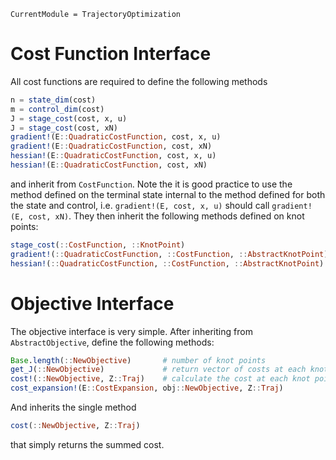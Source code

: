 ```@meta
CurrentModule = TrajectoryOptimization
```

# Cost Function Interface
All cost functions are required to define the following methods
```julia
n = state_dim(cost)
m = control_dim(cost)
J = stage_cost(cost, x, u)
J = stage_cost(cost, xN)
gradient!(E::QuadraticCostFunction, cost, x, u)
gradient!(E::QuadraticCostFunction, cost, xN)
hessian!(E::QuadraticCostFunction, cost, x, u)
hessian!(E::QuadraticCostFunction, cost, xN)
```
and inherit from `CostFunction`. Note the it is good practice to use the method defined on
the terminal state internal to the method defined for both the state and control, i.e.
`gradient!(E, cost, x, u)` should call `gradient!(E, cost, xN)`.
They then inherit the following methods defined on knot points:

```julia
stage_cost(::CostFunction, ::KnotPoint)
gradient!(::QuadraticCostFunction, ::CostFunction, ::AbstractKnotPoint)
hessian!(::QuadraticCostFunction, ::CostFunction, ::AbstractKnotPoint)
```


# Objective Interface
The objective interface is very simple. After inheriting from `AbstractObjective`, define
the following methods:
```julia
Base.length(::NewObjective)       # number of knot points
get_J(::NewObjective)             # return vector of costs at each knot point
cost!(::NewObjective, Z::Traj)    # calculate the cost at each knot point and store in get_J(::NewSolver)
cost_expansion!(E::CostExpansion, obj::NewObjective, Z::Traj)
```

And inherits the single method
```julia
cost(::NewObjective, Z::Traj)
```
that simply returns the summed cost.
